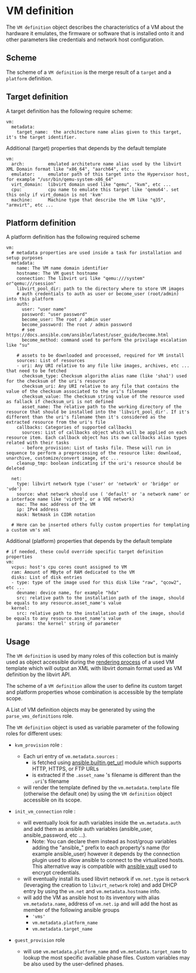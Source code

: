 # VM definition

The `VM definition` object describes the characteristics of a VM about the hardware it emulates, the firmware or software that is installed onto it and other parameters like credentials and network host configuration.

## Scheme 
The scheme of a `VM definition` is the merge result of a `target` and a `platform` definition.

## Target definition
A target definition has the following require scheme:
```
vm:
  metadata:
    target_name:  the architecture name alias given to this target, it's the target identifier.
```
Additional (target) properties that depends by the default template
```
vm:
  arch:         emulated architeture name alias used by the libvirt XML Domain format like "x86_64", "aarch64", etc ...
  emulator:     emulator path of this target into the Hypervisor host, for example "/usr/bin/qemu-system-x86_64" 
  virt_domain:  libvirt domain used like "qemu", "kvm", etc ...
  cpu:          cpu name to emulate this target like 'qemu64'. set this only if virt_domain is not 'kvm'
  machine:      Machine type that describe the VM like "q35", "armvirt", etc ...
```
## Platform definition 
A platform definition has the following required scheme

```
vm:
  # metadata properties are used inside a task for installation and setup purposes
  metadata:
    name: The VM name domain identifier 
    hostname: The VM guest hostname
    connection: The libvirt uri like "qemu:///system" or"qemu:///session"  
    libvirt_pool_dir: path to the directory where to store VM images
    # auth credentials to auth as user or become_user (root/admin) into this platform
    auth:
      user: "user name"
      password: "user password"
      become_user: The root / admin user
      become_password: The root / admin password
      # see https://docs.ansible.com/ansible/latest/user_guide/become.html 
      become_method: command used to perform the privilage escalation like "su" 
      
    # assets to be downloaded and processed, required for VM install 
    sources: List of resources
    - uri: Any URI relative to any file like images, archives, etc ... that need to be fetched
      checksum_type: Checksum algorithm alias name (like 'sha1') used for the checksum of the uri's resource
      checksum_uri: Any URI relative to any file that contains the value of the checksum associated to the uri's filename
      checksum_value: The checksum string value of the resource used as fallack if checksum_uri is not defined
      asset_name: The relative path to the working directory of the resource that should be installed into the 'libvirt_pool_dir'. If it's different than the uri's filename then it's considered as the extracted resource from the uri's file
    callbacks: Categories of supported callbacks 
      sources: List of callbacks object which will be applied on each resource item. Each callback object has its own callbacks alias types related with their tasks
      - before_provision: List of tasks file. These will run in sequence to perform a preprocessing of the resource like: download, unarchive, customize/convert image, etc ...
    cleanup_tmp: boolean indicating if the uri's resource should be deleted

  net:
    type: libvirt network type ('user' or 'network' or 'bridge' or 'vde')
    source: what network should use ( 'default' or 'a network name' or a interface name like 'virbr0', or a VDE network)
    mac: The mac address of the VM
    ip: IPv4 address
    mask: Netmask in CIDR notation

  # Here can be inserted others fully custom properties for templating a custom vm's xml

```
Additional (platform) properties that depends by the default template
```
# if needed, these could override specific target definition properties
vm:
  vcpus: host's cpu cores count assigned to VM
  ram: Amount of MByte of RAM dedicated to the VM
  disks: List of disk entries
  - type: type of the image used for this disk like "raw", "qcow2", etc ...
    devname: device name, for example "hda"
    src: relative path to the installation path of the image, should be equals to any resource.asset_name's value
  kernel:
    src: relative path to the installation path of the image, should be equals to any resource.asset_name's value
    params: the kernel' string of parameter
```

## Usage 
The `VM definition` is used by many roles of this collection but is mainly used as object accessible during the [rendering process](https://jinja.palletsprojects.com/en/3.0.x/templates/) of a used VM template which will output an XML with libvirt domain format used as VM definition by the libvirt API.

The scheme of a `VM definition` allow the user to define its custom target and platform properties whose combination is accessible by the template scope.

A List of VM definition objects may be generated by using the `parse_vms_definitions` role.

The `VM definition` object is used as variable parameter of the following roles for different uses:

- `kvm_provision` role :
  - Each uri entry of `vm.metadata.sources` :
    - is fetched using [ansible.builtin.get_url](https://docs.ansible.com/ansible/latest/collections/ansible/builtin/get_url_module.html) module which supports HTTP, HTTPS, or FTP URLs
    - is extracted if the `.asset_name` 's filename is different than the `.uri`'s filename
  -  will render the template defined by the `vm.metadata.template` file (otherwise the default one) by using the `VM definition` object accessible on its scope.

- `init_vm_connection` role :
  - will eventually look for auth variables inside the `vm.metadata.auth` and add them as ansible auth variables (ansible_user, ansible_password, etc ...).
    - Note: You can declare them instead as host/group variables adding the "ansible_" prefix to each property's name (for example ansible_user) however it depends by the connection plugin used to allow ansible to connect to the virtualized hosts. This alternative way is compatible with [ansible vault](https://docs.ansible.com/ansible/latest/user_guide/vault.html) used to encrypt credentials.
  - will eventually install its used libvirt network if `vm.net.type` is `network` (leveraging the creation to `libvirt_network` role) and add DHCP entry by using the `vm.net` and `vm.metadata.hostname` info.
  - will add the VM as ansible host to its inventory with alias `vm.metadata.name`, address of `vm.net.ip` and will add the host as member of the following ansible groups
    - `'vms'`
    - `vm.metadata.platform_name`
    - `vm.metadata.target_name`

- `guest_provision` role
  - will use `vm.metadata.platform_name` and `vm.metadata.target_name` to lookup the most specific available phase files. Custom variables may be also used by the user-defined phases.
